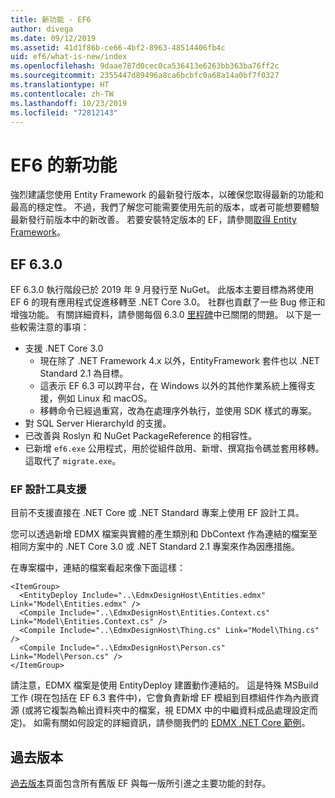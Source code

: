 ```yaml
---
title: 新功能 - EF6
author: divega
ms.date: 09/12/2019
ms.assetid: 41d1f86b-ce66-4bf2-8963-48514406fb4c
uid: ef6/what-is-new/index
ms.openlocfilehash: 9daae787d0cec0ca536413e6263bb363ba76ff2c
ms.sourcegitcommit: 2355447d89496a8ca6bcbfc0a68a14a0bf7f0327
ms.translationtype: HT
ms.contentlocale: zh-TW
ms.lasthandoff: 10/23/2019
ms.locfileid: "72812143"
---
```

# <a name="whats-new-in-ef6"></a>EF6 的新功能

強烈建議您使用 Entity Framework 的最新發行版本，以確保您取得最新的功能和最高的穩定性。
不過，我們了解您可能需要使用先前的版本，或者可能想要體驗最新發行前版本中的新改善。
若要安裝特定版本的 EF，請參閱[取得 Entity Framework](~/ef6/fundamentals/install.md)。

## <a name="ef-630"></a>EF 6.3.0

EF 6.3.0 執行階段已於 2019 年 9 月發行至 NuGet。 此版本主要目標為將使用 EF 6 的現有應用程式促進移轉至 .NET Core 3.0。 社群也貢獻了一些 Bug 修正和增強功能。 有關詳細資料，請參閱每個 6.3.0 [里程碑](https://github.com/aspnet/EntityFramework6/milestones?state=closed)中已關閉的問題。 以下是一些較需注意的事項：

- 支援 .NET Core 3.0
  - 現在除了 .NET Framework 4.x 以外，EntityFramework 套件也以 .NET Standard 2.1 為目標。
  - 這表示 EF 6.3 可以跨平台，在 Windows 以外的其他作業系統上獲得支援，例如 Linux 和 macOS。
  - 移轉命令已經過重寫，改為在處理序外執行，並使用 SDK 樣式的專案。
- 對 SQL Server HierarchyId 的支援。
- 已改善與 Roslyn 和 NuGet PackageReference 的相容性。
- 已新增 `ef6.exe` 公用程式，用於從組件啟用、新增、撰寫指令碼並套用移轉。 這取代了 `migrate.exe`。

### <a name="ef-designer-support"></a>EF 設計工具支援

目前不支援直接在 .NET Core 或 .NET Standard 專案上使用 EF 設計工具。 

您可以透過新增 EDMX 檔案與實體的產生類別和 DbContext 作為連結的檔案至相同方案中的 .NET Core 3.0 或 .NET Standard 2.1 專案來作為因應措施。

在專案檔中，連結的檔案看起來像下面這樣：

``` csproj 
<ItemGroup>
  <EntityDeploy Include="..\EdmxDesignHost\Entities.edmx" Link="Model\Entities.edmx" />
  <Compile Include="..\EdmxDesignHost\Entities.Context.cs" Link="Model\Entities.Context.cs" />
  <Compile Include="..\EdmxDesignHost\Thing.cs" Link="Model\Thing.cs" />
  <Compile Include="..\EdmxDesignHost\Person.cs" Link="Model\Person.cs" />
</ItemGroup>
```

請注意，EDMX 檔案是使用 EntityDeploy 建置動作連結的。 這是特殊 MSBuild 工作 (現在包括在 EF 6.3 套件中)，它會負責新增 EF 模組到目標組件作為內嵌資源 (或將它複製為輸出資料夾中的檔案，視 EDMX 中的中繼資料成品處理設定而定)。 如需有關如何設定的詳細資訊，請參閱我們的 [EDMX .NET Core 範例](https://aka.ms/EdmxDotNetCoreSample)。

## <a name="past-releases"></a>過去版本

[過去版本](past-releases.md)頁面包含所有舊版 EF 與每一版所引進之主要功能的封存。
